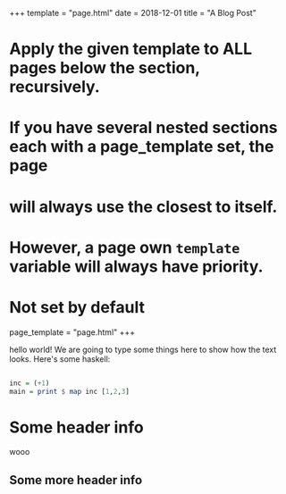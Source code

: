 +++
template = "page.html"
date = 2018-12-01
title = "A Blog Post"

# Apply the given template to ALL pages below the section, recursively.
# If you have several nested sections each with a page_template set, the page
# will always use the closest to itself.
# However, a page own `template` variable will always have priority.
# Not set by default

page_template = "page.html"
+++


hello world!
We are going to type some things here to show how the text looks.
Here's some haskell:


```haskell

inc = (+1)
main = print $ map inc [1,2,3]

```

# Some header info
wooo


## Some more header info
